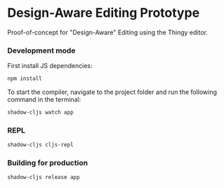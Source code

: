 # Design-Aware Editing Prototype

Proof-of-concept for "Design-Aware" Editing using the Thingy editor.

### Development mode

First install JS dependencies:

```sh
npm install
```

To start the compiler, navigate to the project folder and run the following command in the terminal:

```sh
shadow-cljs watch app
```

### REPL

```sh
shadow-cljs cljs-repl
```

### Building for production

```sh
shadow-cljs release app
```
